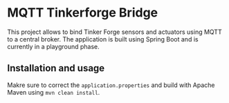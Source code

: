 # MQTT Tinkerforge Bridge

This project allows to bind Tinker Forge sensors and actuators using MQTT to a central broker. 
The application is built using Spring Boot and is currently in a playground phase.

## Installation and usage

Makre sure to correct the `application.properties` and build with Apache Maven using `mvn clean install`.
